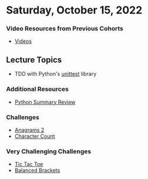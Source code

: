 Saturday, October 15, 2022
======================
### Video Resources from Previous Cohorts
- [Videos](https://www.youtube.com/channel/UCASZ7zW_Egu0T4KG3YEdGfw/playlists)


## Lecture Topics
- TDD with Python's [unittest](https://docs.python.org/3/library/unittest.html) library

### Additional Resources
* [Python Summary Review](lecture-materials/review.md)

### Challenges
* [Anagrams 2](https://github.com/deltaplatoonew/anagrams2)
* [Character Count](https://github.com/deltaplatoonew/char-count)

### Very Challenging Challenges
* [Tic Tac Toe](https://github.com/deltaplatoonew/tic-tac-toe)
* [Balanced Brackets](https://github.com/deltaplatoonew/balanced-parentheses)
